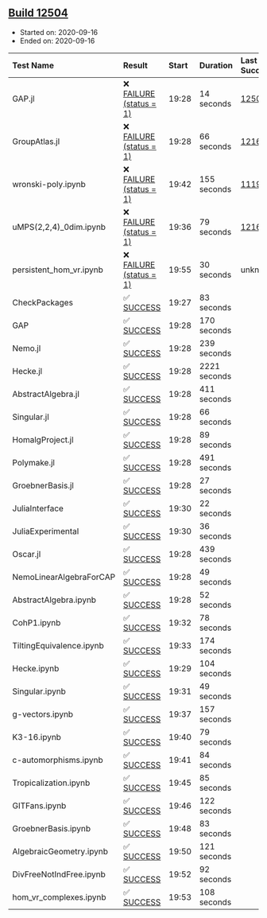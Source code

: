 ## [Build 12504](https://oscarci.mathematik.uni-kl.de/job/oscar/12504/)

* Started on: 2020-09-16
* Ended on: 2020-09-16

| Test Name    | Result | Start | Duration | Last Success | First Failure |
|:-------------|:-------|:------|:---------|:-------------|:--------------|
| GAP.jl | ❌ [FAILURE (status = 1)](https://oscarci.mathematik.uni-kl.de/job/oscar/12504/artifact/logs/build-12504/GAP.jl.log) | 19:28 | 14 seconds | [12502](https://oscarci.mathematik.uni-kl.de/job/oscar/12502/) | [12503](https://oscarci.mathematik.uni-kl.de/job/oscar/12503/) |
| GroupAtlas.jl | ❌ [FAILURE (status = 1)](https://oscarci.mathematik.uni-kl.de/job/oscar/12504/artifact/logs/build-12504/GroupAtlas.jl.log) | 19:28 | 66 seconds | [12167](https://oscarci.mathematik.uni-kl.de/job/oscar/12167/) | [12168](https://oscarci.mathematik.uni-kl.de/job/oscar/12168/) |
| wronski-poly.ipynb | ❌ [FAILURE (status = 1)](https://oscarci.mathematik.uni-kl.de/job/oscar/12504/artifact/logs/build-12504/wronski-poly.ipynb.log) | 19:42 | 155 seconds | [11192](https://oscarci.mathematik.uni-kl.de/job/oscar/11192/) | [11193](https://oscarci.mathematik.uni-kl.de/job/oscar/11193/) |
| uMPS(2,2,4)_0dim.ipynb | ❌ [FAILURE (status = 1)](https://oscarci.mathematik.uni-kl.de/job/oscar/12504/artifact/logs/build-12504/uMPS-2-2-4-_0dim.ipynb.log) | 19:36 | 79 seconds | [12167](https://oscarci.mathematik.uni-kl.de/job/oscar/12167/) | [12168](https://oscarci.mathematik.uni-kl.de/job/oscar/12168/) |
| persistent_hom_vr.ipynb | ❌ [FAILURE (status = 1)](https://oscarci.mathematik.uni-kl.de/job/oscar/12504/artifact/logs/build-12504/persistent_hom_vr.ipynb.log) | 19:55 | 30 seconds | unknown | unknown |
| CheckPackages | ✅ [SUCCESS](https://oscarci.mathematik.uni-kl.de/job/oscar/12504/artifact/logs/build-12504/CheckPackages.log) | 19:27 | 83 seconds |  |  |
| GAP | ✅ [SUCCESS](https://oscarci.mathematik.uni-kl.de/job/oscar/12504/artifact/logs/build-12504/GAP.log) | 19:28 | 170 seconds |  |  |
| Nemo.jl | ✅ [SUCCESS](https://oscarci.mathematik.uni-kl.de/job/oscar/12504/artifact/logs/build-12504/Nemo.jl.log) | 19:28 | 239 seconds |  |  |
| Hecke.jl | ✅ [SUCCESS](https://oscarci.mathematik.uni-kl.de/job/oscar/12504/artifact/logs/build-12504/Hecke.jl.log) | 19:28 | 2221 seconds |  |  |
| AbstractAlgebra.jl | ✅ [SUCCESS](https://oscarci.mathematik.uni-kl.de/job/oscar/12504/artifact/logs/build-12504/AbstractAlgebra.jl.log) | 19:28 | 411 seconds |  |  |
| Singular.jl | ✅ [SUCCESS](https://oscarci.mathematik.uni-kl.de/job/oscar/12504/artifact/logs/build-12504/Singular.jl.log) | 19:28 | 66 seconds |  |  |
| HomalgProject.jl | ✅ [SUCCESS](https://oscarci.mathematik.uni-kl.de/job/oscar/12504/artifact/logs/build-12504/HomalgProject.jl.log) | 19:28 | 89 seconds |  |  |
| Polymake.jl | ✅ [SUCCESS](https://oscarci.mathematik.uni-kl.de/job/oscar/12504/artifact/logs/build-12504/Polymake.jl.log) | 19:28 | 491 seconds |  |  |
| GroebnerBasis.jl | ✅ [SUCCESS](https://oscarci.mathematik.uni-kl.de/job/oscar/12504/artifact/logs/build-12504/GroebnerBasis.jl.log) | 19:28 | 27 seconds |  |  |
| JuliaInterface | ✅ [SUCCESS](https://oscarci.mathematik.uni-kl.de/job/oscar/12504/artifact/logs/build-12504/JuliaInterface.log) | 19:30 | 22 seconds |  |  |
| JuliaExperimental | ✅ [SUCCESS](https://oscarci.mathematik.uni-kl.de/job/oscar/12504/artifact/logs/build-12504/JuliaExperimental.log) | 19:30 | 36 seconds |  |  |
| Oscar.jl | ✅ [SUCCESS](https://oscarci.mathematik.uni-kl.de/job/oscar/12504/artifact/logs/build-12504/Oscar.jl.log) | 19:28 | 439 seconds |  |  |
| NemoLinearAlgebraForCAP | ✅ [SUCCESS](https://oscarci.mathematik.uni-kl.de/job/oscar/12504/artifact/logs/build-12504/NemoLinearAlgebraForCAP.log) | 19:28 | 49 seconds |  |  |
| AbstractAlgebra.ipynb | ✅ [SUCCESS](https://oscarci.mathematik.uni-kl.de/job/oscar/12504/artifact/logs/build-12504/AbstractAlgebra.ipynb.log) | 19:28 | 52 seconds |  |  |
| CohP1.ipynb | ✅ [SUCCESS](https://oscarci.mathematik.uni-kl.de/job/oscar/12504/artifact/logs/build-12504/CohP1.ipynb.log) | 19:32 | 78 seconds |  |  |
| TiltingEquivalence.ipynb | ✅ [SUCCESS](https://oscarci.mathematik.uni-kl.de/job/oscar/12504/artifact/logs/build-12504/TiltingEquivalence.ipynb.log) | 19:33 | 174 seconds |  |  |
| Hecke.ipynb | ✅ [SUCCESS](https://oscarci.mathematik.uni-kl.de/job/oscar/12504/artifact/logs/build-12504/Hecke.ipynb.log) | 19:29 | 104 seconds |  |  |
| Singular.ipynb | ✅ [SUCCESS](https://oscarci.mathematik.uni-kl.de/job/oscar/12504/artifact/logs/build-12504/Singular.ipynb.log) | 19:31 | 49 seconds |  |  |
| g-vectors.ipynb | ✅ [SUCCESS](https://oscarci.mathematik.uni-kl.de/job/oscar/12504/artifact/logs/build-12504/g-vectors.ipynb.log) | 19:37 | 157 seconds |  |  |
| K3-16.ipynb | ✅ [SUCCESS](https://oscarci.mathematik.uni-kl.de/job/oscar/12504/artifact/logs/build-12504/K3-16.ipynb.log) | 19:40 | 79 seconds |  |  |
| c-automorphisms.ipynb | ✅ [SUCCESS](https://oscarci.mathematik.uni-kl.de/job/oscar/12504/artifact/logs/build-12504/c-automorphisms.ipynb.log) | 19:41 | 84 seconds |  |  |
| Tropicalization.ipynb | ✅ [SUCCESS](https://oscarci.mathematik.uni-kl.de/job/oscar/12504/artifact/logs/build-12504/Tropicalization.ipynb.log) | 19:45 | 85 seconds |  |  |
| GITFans.ipynb | ✅ [SUCCESS](https://oscarci.mathematik.uni-kl.de/job/oscar/12504/artifact/logs/build-12504/GITFans.ipynb.log) | 19:46 | 122 seconds |  |  |
| GroebnerBasis.ipynb | ✅ [SUCCESS](https://oscarci.mathematik.uni-kl.de/job/oscar/12504/artifact/logs/build-12504/GroebnerBasis.ipynb.log) | 19:48 | 83 seconds |  |  |
| AlgebraicGeometry.ipynb | ✅ [SUCCESS](https://oscarci.mathematik.uni-kl.de/job/oscar/12504/artifact/logs/build-12504/AlgebraicGeometry.ipynb.log) | 19:50 | 121 seconds |  |  |
| DivFreeNotIndFree.ipynb | ✅ [SUCCESS](https://oscarci.mathematik.uni-kl.de/job/oscar/12504/artifact/logs/build-12504/DivFreeNotIndFree.ipynb.log) | 19:52 | 92 seconds |  |  |
| hom_vr_complexes.ipynb | ✅ [SUCCESS](https://oscarci.mathematik.uni-kl.de/job/oscar/12504/artifact/logs/build-12504/hom_vr_complexes.ipynb.log) | 19:53 | 108 seconds |  |  |
